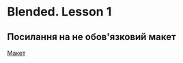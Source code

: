 # Blended. Lesson 1

## Посилання на **не обов'язковий** макет

[Макет](<https://www.figma.com/file/wkrogN3RbI0ukjTMvWYwvS/Britlex-Language-School-(Copy)-(Copy)?node-id=0%3A1>)
